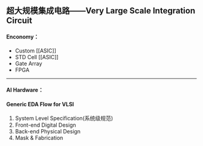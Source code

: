 ## 超大规模集成电路——Very Large Scale Integration Circuit

#### Enconomy：
* Custom [[ASIC]]
* STD Cell [[ASIC]]
* Gate Array
* FPGA
---

#### AI Hardware：

#### Generic EDA Flow for VLSI
1. System Level Specification(系统级规范)
2. Front-end Digital Design
3. Back-end Physical Design
4. Mask & Fabrication
